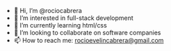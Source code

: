- 👋 Hi, I’m @rociocabrera
- 👀 I’m interested in full-stack development
- 🌱 I’m currently learning html/css
- 💞️ I’m looking to collaborate on software companies
- 📫 How to reach me: rocioevelincabrera@gmail.com

<!---
rociocabrera/rociocabrera is a ✨ special ✨ repository because its `README.md` (this file) appears on your GitHub profile.
You can click the Preview link to take a look at your changes.
--->
